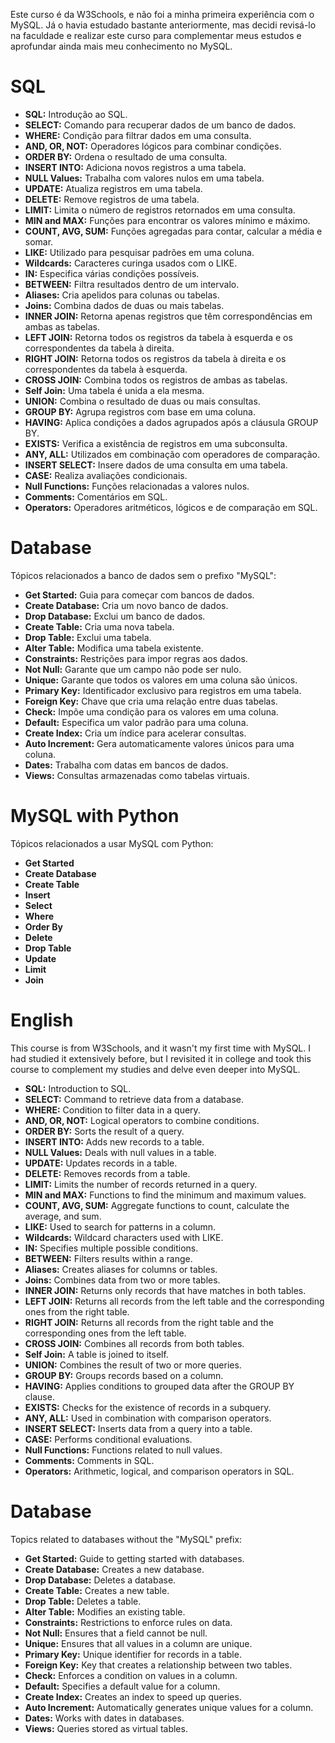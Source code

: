 Este curso é da W3Schools, e não foi a minha primeira experiência com o MySQL. Já o havia estudado bastante anteriormente, mas decidi revisá-lo na faculdade e realizar este curso para complementar meus estudos e aprofundar ainda mais meu conhecimento no MySQL.

# SQL

- **SQL:** Introdução ao SQL.
- **SELECT:** Comando para recuperar dados de um banco de dados.
- **WHERE:** Condição para filtrar dados em uma consulta.
- **AND, OR, NOT:** Operadores lógicos para combinar condições.
- **ORDER BY:** Ordena o resultado de uma consulta.
- **INSERT INTO:** Adiciona novos registros a uma tabela.
- **NULL Values:** Trabalha com valores nulos em uma tabela.
- **UPDATE:** Atualiza registros em uma tabela.
- **DELETE:** Remove registros de uma tabela.
- **LIMIT:** Limita o número de registros retornados em uma consulta.
- **MIN and MAX:** Funções para encontrar os valores mínimo e máximo.
- **COUNT, AVG, SUM:** Funções agregadas para contar, calcular a média e somar.
- **LIKE:** Utilizado para pesquisar padrões em uma coluna.
- **Wildcards:** Caracteres curinga usados com o LIKE.
- **IN:** Especifica várias condições possíveis.
- **BETWEEN:** Filtra resultados dentro de um intervalo.
- **Aliases:** Cria apelidos para colunas ou tabelas.
- **Joins:** Combina dados de duas ou mais tabelas.
- **INNER JOIN:** Retorna apenas registros que têm correspondências em ambas as tabelas.
- **LEFT JOIN:** Retorna todos os registros da tabela à esquerda e os correspondentes da tabela à direita.
- **RIGHT JOIN:** Retorna todos os registros da tabela à direita e os correspondentes da tabela à esquerda.
- **CROSS JOIN:** Combina todos os registros de ambas as tabelas.
- **Self Join:** Uma tabela é unida a ela mesma.
- **UNION:** Combina o resultado de duas ou mais consultas.
- **GROUP BY:** Agrupa registros com base em uma coluna.
- **HAVING:** Aplica condições a dados agrupados após a cláusula GROUP BY.
- **EXISTS:** Verifica a existência de registros em uma subconsulta.
- **ANY, ALL:** Utilizados em combinação com operadores de comparação.
- **INSERT SELECT:** Insere dados de uma consulta em uma tabela.
- **CASE:** Realiza avaliações condicionais.
- **Null Functions:** Funções relacionadas a valores nulos.
- **Comments:** Comentários em SQL.
- **Operators:** Operadores aritméticos, lógicos e de comparação em SQL.

# Database
Tópicos relacionados a banco de dados sem o prefixo "MySQL":

- **Get Started:** Guia para começar com bancos de dados.
- **Create Database:** Cria um novo banco de dados.
- **Drop Database:** Exclui um banco de dados.
- **Create Table:** Cria uma nova tabela.
- **Drop Table:** Exclui uma tabela.
- **Alter Table:** Modifica uma tabela existente.
- **Constraints:** Restrições para impor regras aos dados.
- **Not Null:** Garante que um campo não pode ser nulo.
- **Unique:** Garante que todos os valores em uma coluna são únicos.
- **Primary Key:** Identificador exclusivo para registros em uma tabela.
- **Foreign Key:** Chave que cria uma relação entre duas tabelas.
- **Check:** Impõe uma condição para os valores em uma coluna.
- **Default:** Especifica um valor padrão para uma coluna.
- **Create Index:** Cria um índice para acelerar consultas.
- **Auto Increment:** Gera automaticamente valores únicos para uma coluna.
- **Dates:** Trabalha com datas em bancos de dados.
- **Views:** Consultas armazenadas como tabelas virtuais.

# MySQL with Python
Tópicos relacionados a usar MySQL com Python:

- **Get Started**
- **Create Database**
- **Create Table**
- **Insert**
- **Select**
- **Where**
- **Order By**
- **Delete**
- **Drop Table**
- **Update**
- **Limit**
- **Join**



# English

This course is from W3Schools, and it wasn't my first time with MySQL. I had studied it extensively before, but I revisited it in college and took this course to complement my studies and delve even deeper into MySQL.

- **SQL:** Introduction to SQL.
- **SELECT:** Command to retrieve data from a database.
- **WHERE:** Condition to filter data in a query.
- **AND, OR, NOT:** Logical operators to combine conditions.
- **ORDER BY:** Sorts the result of a query.
- **INSERT INTO:** Adds new records to a table.
- **NULL Values:** Deals with null values in a table.
- **UPDATE:** Updates records in a table.
- **DELETE:** Removes records from a table.
- **LIMIT:** Limits the number of records returned in a query.
- **MIN and MAX:** Functions to find the minimum and maximum values.
- **COUNT, AVG, SUM:** Aggregate functions to count, calculate the average, and sum.
- **LIKE:** Used to search for patterns in a column.
- **Wildcards:** Wildcard characters used with LIKE.
- **IN:** Specifies multiple possible conditions.
- **BETWEEN:** Filters results within a range.
- **Aliases:** Creates aliases for columns or tables.
- **Joins:** Combines data from two or more tables.
- **INNER JOIN:** Returns only records that have matches in both tables.
- **LEFT JOIN:** Returns all records from the left table and the corresponding ones from the right table.
- **RIGHT JOIN:** Returns all records from the right table and the corresponding ones from the left table.
- **CROSS JOIN:** Combines all records from both tables.
- **Self Join:** A table is joined to itself.
- **UNION:** Combines the result of two or more queries.
- **GROUP BY:** Groups records based on a column.
- **HAVING:** Applies conditions to grouped data after the GROUP BY clause.
- **EXISTS:** Checks for the existence of records in a subquery.
- **ANY, ALL:** Used in combination with comparison operators.
- **INSERT SELECT:** Inserts data from a query into a table.
- **CASE:** Performs conditional evaluations.
- **Null Functions:** Functions related to null values.
- **Comments:** Comments in SQL.
- **Operators:** Arithmetic, logical, and comparison operators in SQL.

# Database
Topics related to databases without the "MySQL" prefix:

- **Get Started:** Guide to getting started with databases.
- **Create Database:** Creates a new database.
- **Drop Database:** Deletes a database.
- **Create Table:** Creates a new table.
- **Drop Table:** Deletes a table.
- **Alter Table:** Modifies an existing table.
- **Constraints:** Restrictions to enforce rules on data.
- **Not Null:** Ensures that a field cannot be null.
- **Unique:** Ensures that all values in a column are unique.
- **Primary Key:** Unique identifier for records in a table.
- **Foreign Key:** Key that creates a relationship between two tables.
- **Check:** Enforces a condition on values in a column.
- **Default:** Specifies a default value for a column.
- **Create Index:** Creates an index to speed up queries.
- **Auto Increment:** Automatically generates unique values for a column.
- **Dates:** Works with dates in databases.
- **Views:** Queries stored as virtual tables.
